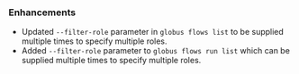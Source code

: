 
### Enhancements

* Updated `--filter-role` parameter in  `globus flows list` to be
  supplied multiple times to specify multiple roles.
* Added `--filter-role` parameter to `globus flows run list` which can
  be supplied multiple times to specify multiple roles.
